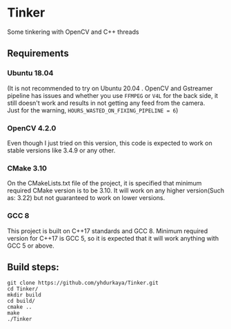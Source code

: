 # Tinker
Some tinkering with OpenCV and C++ threads

## Requirements
### Ubuntu 18.04 
(It is not recommended to try on Ubuntu 20.04 . OpenCV and Gstreamer pipeline has issues and whether you use `FFMPEG` or `V4L` for the back side, it still doesn't work and results in not getting any feed from the camera.  
Just for the warning, `HOURS_WASTED_ON_FIXING_PIPELINE = 6`)  

### OpenCV 4.2.0  
Even though I just tried on this version, this code is expected to work on stable versions like 3.4.9 or any other.  

### CMake 3.10
On the CMakeLists.txt file of the project, it is specified that minimum required CMake version is to be 3.10. It will work on any higher version(Such as: 3.22) but not guaranteed to work on lower versions.  

### GCC 8
This project is built on C++17 standards and GCC 8. Minimum required version for C++17 is GCC 5, so it is expected that it will work anything with GCC 5 or above.  

## Build steps:
```
git clone https://github.com/yhdurkaya/Tinker.git
cd Tinker/
mkdir build
cd build/
cmake ..
make
./Tinker
```
